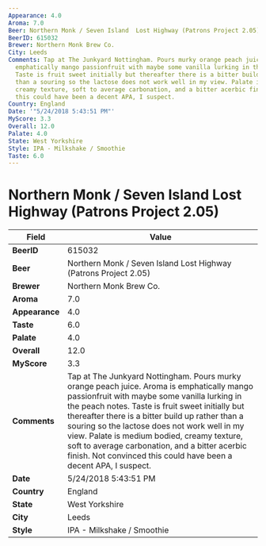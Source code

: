 ```yaml
---
Appearance: 4.0
Aroma: 7.0
Beer: Northern Monk / Seven Island  Lost Highway (Patrons Project 2.05)
BeerID: 615032
Brewer: Northern Monk Brew Co.
City: Leeds
Comments: Tap at The Junkyard Nottingham. Pours murky orange peach juice. Aroma is
  emphatically mango passionfruit with maybe some vanilla lurking in the peach notes.
  Taste is fruit sweet initially but thereafter there is a bitter build up rather
  than a souring so the lactose does not work well in my view. Palate is medium bodied,
  creamy texture, soft to average carbonation, and a bitter acerbic finish. Not convinced
  this could have been a decent APA, I suspect.
Country: England
Date: '"5/24/2018 5:43:51 PM"'
MyScore: 3.3
Overall: 12.0
Palate: 4.0
State: West Yorkshire
Style: IPA - Milkshake / Smoothie
Taste: 6.0
---
```


# Northern Monk / Seven Island  Lost Highway (Patrons Project 2.05)

| Field         | Value |
|---------------|-------|
| **BeerID** | 615032 |
| **Beer** | Northern Monk / Seven Island  Lost Highway (Patrons Project 2.05) |
| **Brewer** | Northern Monk Brew Co. |
| **Aroma** | 7.0 |
| **Appearance** | 4.0 |
| **Taste** | 6.0 |
| **Palate** | 4.0 |
| **Overall** | 12.0 |
| **MyScore** | 3.3 |
| **Comments** | Tap at The Junkyard Nottingham. Pours murky orange peach juice. Aroma is emphatically mango passionfruit with maybe some vanilla lurking in the peach notes. Taste is fruit sweet initially but thereafter there is a bitter build up rather than a souring so the lactose does not work well in my view. Palate is medium bodied, creamy texture, soft to average carbonation, and a bitter acerbic finish. Not convinced this could have been a decent APA, I suspect. |
| **Date** | 5/24/2018 5:43:51 PM |
| **Country** | England |
| **State** | West Yorkshire |
| **City** | Leeds |
| **Style** | IPA - Milkshake / Smoothie |
